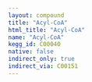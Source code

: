 ```yaml
---
layout: compound
title: "Acyl-CoA"
html_title: "Acyl-CoA"
name: "Acyl-CoA"
kegg_id: C00040
native: false
indirect_only: true
indirect_via: C00151
---
```

